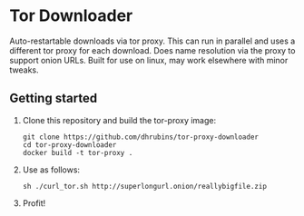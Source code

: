 # Tor Downloader

Auto-restartable downloads via tor proxy. This can run in parallel and uses a different tor proxy for each download. Does name resolution via the proxy to support onion URLs. Built for use on linux, may work elsewhere with minor tweaks.

## Getting started

1. Clone this repository and build the tor-proxy image:
    
    ```
    git clone https://github.com/dhrubins/tor-proxy-downloader
    cd tor-proxy-downloader
    docker build -t tor-proxy .
    ```

1. Use as follows:
    ```
    sh ./curl_tor.sh http://superlongurl.onion/reallybigfile.zip
    ```

1. Profit!